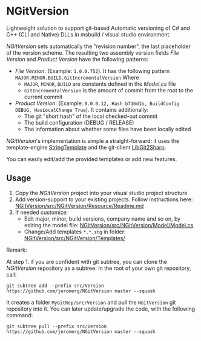 NGitVersion
===========

Lightweight solution to support git-based Automatic versioning of C# and C++ (CLI and Native) DLLs in msbuild / visual studio environment.

*NGitVersion* sets automatically the "revision number", the last placeholder of the version scheme.
The resulting two assembly version fields *File Version* and *Product Version* have the following patterns:
- *File Version*: (Example: `1.0.0.752`). It has the following pattern `MAJOR.MINOR.BUILD.GitIncrementalVersion`
Where 
    - `MAJOR`, `MINOR`, `BUILD` are constants defined in the *Model.cs* file
    - `GitIncrementalVersion` is the amount of commit from the root to the current commit
- *Product Version*: (Example: `0.0.0.12, Hash b716d1b, BuildConfig DEBUG, HasLocalChange True`). It contains additionally:
    - The git "short hash" of the local checked-out commit 
    - The build configuration (DEBUG / RELEASE)
    - The information about whether some files have been locally edited
  

*NGitVersion*'s implementation is simple a straight-forward: it uses the template-engine [StringTemplate](https://github.com/antlr/stringtemplate4) and the git-client [LibGit2Sharp](https://github.com/libgit2/libgit2sharp). 

You can easily edit/add the provided templates or add new features.

Usage
-----
1. Copy the *NGitVersion* project into your visual studio project structure
2. Add version-support to your existing projects. Follow instructions here: [NGitVersion/src/NGitVersion/Resource/Readme.md](https://github.com/jeromerg/NGitVersion/blob/master/src/NGitVersion/Resource/Readme.md)
3. If needed customize:
    - Edit major, minor, build versions, company name and so on, by editing the model file: [NGitVersion/src/NGitVersion/Model/Model.cs](https://github.com/jeromerg/NGitVersion/blob/master/src/NGitVersion/Model/Model.cs)
    - Change/Add templates `*.*.stg` in folder: [NGitVersion/src/NGitVersion/Templates/](https://github.com/jeromerg/NGitVersion/blob/master/src/NGitVersion/Templates/)

Remark:

At step 1. if you are confident with git subtree, you can clone the *NGitVersion* repository as a subtree. In the root of your own git repository, call:

```
git subtree add --prefix src/Version https://github.com/jeromerg/NGitVersion master --squash
```

It creates a folder `MyGitRep/src/Version` and pull the `NGitVersion` git repository into it. You can later update/upgrade the code, with the following command:

```
git subtree pull --prefix src/Version https://github.com/jeromerg/NGitVersion master --squash
```
